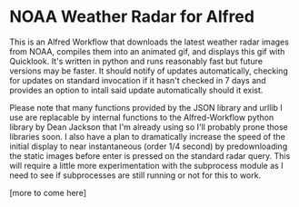 NOAA Weather Radar for Alfred
=============================

This is an Alfred Workflow that downloads the latest weather radar images from NOAA, compiles them into an animated gif, and displays this gif with Quicklook. It's written in python and runs reasonably fast but future versions may be faster. It should notify of updates automatically, checking for updates on standard invocation if it hasn't checked in 7 days and provides an option to intall said update automatically should it exist.

Please note that many functions provided by the JSON library and urllib I use are replacable by internal functions to the Alfred-Workflow python library by Dean Jackson that I'm already using so I'll probably prone those libraries soon. I also have a plan to dramatically increase the speed of the initial display to near instantaneous (order 1/4 second) by predownloading the static images before enter is pressed on the standard radar query. This will require a little more experimentation with the subprocess module as I need to see if subprocesses are still running or not for this to work.

[more to come here]